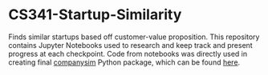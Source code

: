 # CS341-Startup-Similarity
Finds similar startups based off customer-value proposition.  This repository contains Jupyter Notebooks used to research and keep track and present progress at each checkpoint.  Code from notebooks was directly used in creating final [companysim](www.github.com/conlamon/companysim) Python package, which can be found [here](www.github.com/conlamon/companysim).
